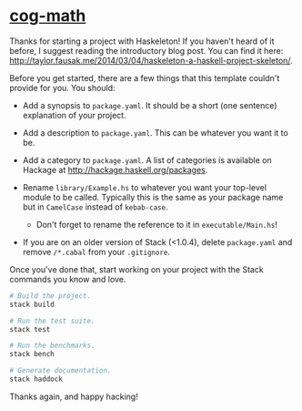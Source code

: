 # [cog-math][]

Thanks for starting a project with Haskeleton! If you haven't heard of it
before, I suggest reading the introductory blog post. You can find it here:
<http://taylor.fausak.me/2014/03/04/haskeleton-a-haskell-project-skeleton/>.

Before you get started, there are a few things that this template couldn't
provide for you. You should:

-   Add a synopsis to `package.yaml`. It should be a short (one sentence)
    explanation of your project.

-   Add a description to `package.yaml`. This can be whatever you want it to
    be.

-   Add a category to `package.yaml`. A list of categories is available on
    Hackage at <http://hackage.haskell.org/packages>.

-   Rename `library/Example.hs` to whatever you want your top-level module to
    be called. Typically this is the same as your package name but in
    `CamelCase` instead of `kebab-case`.

    -   Don't forget to rename the reference to it in
        `executable/Main.hs`!

-   If you are on an older version of Stack (<1.0.4), delete `package.yaml` and
    remove `/*.cabal` from your `.gitignore`.

Once you've done that, start working on your project with the Stack commands
you know and love.

``` sh
# Build the project.
stack build

# Run the test suite.
stack test

# Run the benchmarks.
stack bench

# Generate documentation.
stack haddock
```

Thanks again, and happy hacking!

[cog-math]: https://github.com/dcerjan/cog-math
